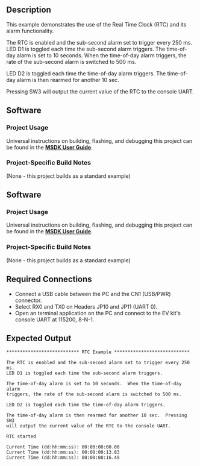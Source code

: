## Description

This example demonstrates the use of the Real Time Clock (RTC) and its alarm functionality.

The RTC is enabled and the sub-second alarm set to trigger every 250 ms.
LED D1 is toggled each time the sub-second alarm triggers.  The time-of-day alarm is set to 10 seconds.  When the time-of-day alarm triggers, the rate of the sub-second alarm is switched to 500 ms.

LED D2 is toggled each time the time-of-day alarm triggers. The time-of-day alarm is then rearmed for another 10 sec.

Pressing SW3 will output the current value of the RTC to the console UART.

## Software

### Project Usage

Universal instructions on building, flashing, and debugging this project can be found in the **[MSDK User Guide](https://analog-devices-msdk.github.io/msdk/USERGUIDE/)**.

### Project-Specific Build Notes

(None - this project builds as a standard example)


## Software

### Project Usage

Universal instructions on building, flashing, and debugging this project can be found in the **[MSDK User Guide](https://analog-devices-msdk.github.io/msdk/USERGUIDE/)**.

### Project-Specific Build Notes

(None - this project builds as a standard example)

## Required Connections

-   Connect a USB cable between the PC and the CN1 (USB/PWR) connector.
-   Select RX0 and TX0 on Headers JP10 and JP11 (UART 0).
-   Open an terminal application on the PC and connect to the EV kit's console UART at 115200, 8-N-1.

## Expected Output

```
*************************** RTC Example ****************************

The RTC is enabled and the sub-second alarm set to trigger every 250 ms.
LED D1 is toggled each time the sub-second alarm triggers.

The time-of-day alarm is set to 10 seconds.  When the time-of-day alarm
triggers, the rate of the sub-second alarm is switched to 500 ms.

LED D2 is toggled each time the time-of-day alarm triggers.

The time-of-day alarm is then rearmed for another 10 sec.  Pressing SW3
will output the current value of the RTC to the console UART.

RTC started

Current Time (dd:hh:mm:ss): 00:00:00:00.00
Current Time (dd:hh:mm:ss): 00:00:00:13.83
Current Time (dd:hh:mm:ss): 00:00:00:16.49
```


